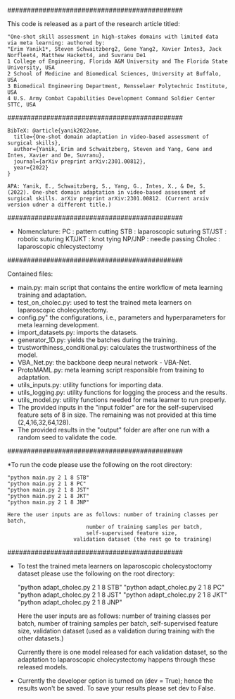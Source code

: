 #############################################

This code is released as a part of the research article titled:
	
 	"One-shot skill assessment in high-stakes domains with limited data via meta learning: authored by:
	"Erim Yanik1*, Steven Schwaitzberg2, Gene Yang2, Xavier Intes3, Jack Norfleet4, Matthew Hackett4, and Suvranu De1
	1 College of Engineering, Florida A&M University and The Florida State University, USA
	2 School of Medicine and Biomedical Sciences, University at Buffalo, USA
	3 Biomedical Engineering Department, Rensselaer Polytechnic Institute, USA
	4 U.S. Army Combat Capabilities Development Command Soldier Center STTC, USA

#############################################

	BibTeX: @article{yanik2022one,
	  title={One-shot domain adaptation in video-based assessment of surgical skills},
	  author={Yanik, Erim and Schwaitzberg, Steven and Yang, Gene and Intes, Xavier and De, Suvranu},
	  journal={arXiv preprint arXiv:2301.00812},
	  year={2022}
	}

	APA: Yanik, E., Schwaitzberg, S., Yang, G., Intes, X., & De, S. (2022). One-shot domain adaptation in video-based assessment of surgical skills. arXiv preprint arXiv:2301.00812. (Current arxiv version udner a different title.)

#############################################

* Nomenclature:
     PC     : pattern cutting
     STB    : laparoscopic suturing
     ST/JST : robotic suturing
     KT/JKT : knot tying
     NP/JNP : needle passing
     Cholec : laparoscopic chlecystectomy

#############################################

Contained files:
* main.py: main script that contains the entire workflow of meta learning training and adaptation.
* test_on_cholec.py: used to test the trained meta learners on laparoscopic cholecystectomy.
* config.py" the configurations, i.e., parameters and hyperparameters for meta learning development.
* import_datasets.py: imports the datasets.
* generator_1D.py: yields the batches during the training.
* trustworthiness_conditional.py: calculates the trustworthiness of the model.
* VBA_Net.py: the backbone deep neural network - VBA-Net.
* ProtoMAML.py: meta learning script responsible from training to adaptation.
* utils_inputs.py: utility functions for importing data.
* utils_logging.py: utility functions for logging the process and the results.
* utils_model.py: utility functions needed for meta learner to run properly.
* The provided inputs in the "input folder" are for the self-supervised feature sets of 8 in size. The remaining was not provided
  at this time (2,4,16,32,64,128).
* The provided results in the "output" folder are after one run with a random seed to validate the code.

#############################################

 *To run the code please use the following on the root directory:

	"python main.py 2 1 8 STB"
	"python main.py 2 1 8 PC"
	"python main.py 2 1 8 JST"
	"python main.py 2 1 8 JKT"
	"python main.py 2 1 8 JNP"
		
	Here the user inputs are as follows: number of training classes per batch, 
				             number of training samples per batch,
				             self-supervised feature size,
					     validation dataset (the rest go to training)

#############################################

* To test the trained meta learners on laparoscopic cholecystoctomy dataset please use the following on the root directory:
	
	"python adapt_cholec.py 2 1 8 STB"
	"python adapt_cholec.py 2 1 8 PC"
	"python adapt_cholec.py 2 1 8 JST"
	"python adapt_cholec.py 2 1 8 JKT"
	"python adapt_cholec.py 2 1 8 JNP"
	
	Here the user inputs are as follows: number of training classes per batch, 
				             number of training samples per batch,
				             self-supervised feature size,
					     validation dataset (used as a validation during training with the other datasets.)

	Currently there is one model released for each validation dataset, so the adaptation to laparoscopic cholecystectomy
	happens through these released models.

* Currently the developer option is turned on (dev = True); hence the results won't be saved. To save your results
 please set dev to False.
